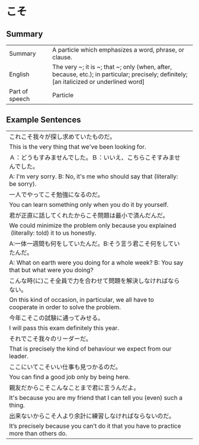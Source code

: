 # こそ

## Summary

<table><tr>   <td>Summary<td>   <td>A particle which emphasizes a word, phrase, or clause.</td><tr><tr>   <td>English<td>   <td>The very ~; it is ~; that ~; only (when, after, because, etc.); in particular; precisely; definitely; [an italicized or underlined word]</td><tr><tr>   <td>Part of speech<td>   <td>Particle</td><tr></table></table></table>

## Example Sentences

<table><tr><td>これこそ我々が探し求めていたものだ。<td><tr><tr><td>This is the very thing that we've been looking for.<td><tr><tr><td>Ａ：どうもすみませんでした。Ｂ：いいえ、こちらこそすみませんでした。<td><tr><tr><td>A: I'm very sorry.      B: No, it's me who should say that (literally: be sorry).<td><tr><tr><td>一人でやってこそ勉強になるのだ。<td><tr><tr><td>You can learn something only when you do it by yourself.<td><tr><tr><td>君が正直に話してくれたからこそ問題は最小で済んだんだ。<td><tr><tr><td>We could minimize the problem only because you explained &nbsp;(literally: told) it to us honestly.<td><tr><tr><td>A:一体一週間も何をしていたんだ。B:そう言う君こそ何をしていたんだ。<td><tr><tr><td>A: What on earth were you doing for a whole week?    B: You say that but what were you doing?<td><tr><tr><td>こんな時(に)こそ全員で力を合わせて問題を解決しなければならない。<td><tr><tr><td>On this kind of occasion, in particular, we all have to cooperate in order to solve the problem.<td><tr><tr><td>今年こそこの試験に通ってみせる。<td><tr><tr><td>I will pass this exam definitely this year.<td><tr><tr><td>それでこそ我々のリーダーだ。<td><tr><tr><td>That is precisely the kind of behaviour we expect from our leader.<td><tr><tr><td>ここにいてこそいい仕事も見つかるのだ。<td><tr><tr><td>You can find a good job only by being here.<td><tr><tr><td>親友だからこそこんなことまで君に言うんだよ。<td><tr><tr><td>It's because you are my friend that I can tell you (even) such a thing.<td><tr><tr><td>出来ないからこそ人より余計に練習しなければならないのだ。<td><tr><tr><td>It’s precisely because you can’t do it that you have to practice more than others do.<td><tr></table>

